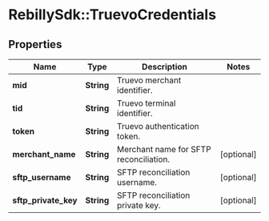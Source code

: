 # RebillySdk::TruevoCredentials

## Properties
Name | Type | Description | Notes
------------ | ------------- | ------------- | -------------
**mid** | **String** | Truevo merchant identifier. | 
**tid** | **String** | Truevo terminal identifier. | 
**token** | **String** | Truevo authentication token. | 
**merchant_name** | **String** | Merchant name for SFTP reconciliation. | [optional] 
**sftp_username** | **String** | SFTP reconciliation username. | [optional] 
**sftp_private_key** | **String** | SFTP reconciliation private key. | [optional] 

